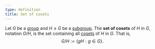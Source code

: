 ```yaml
---
type: definition
title: Set of cosets
---
```


Let $G$ be a [group](@group) and $H \le G$ be a [subgroup](@subgroup). The **set of cosets** of $H$ in $G$, notation $G/H$, is the set containing all [cosets](@coset) of $H$ in $G$. That is, $$ G/H := \{ gH : g \in G \}. $$

